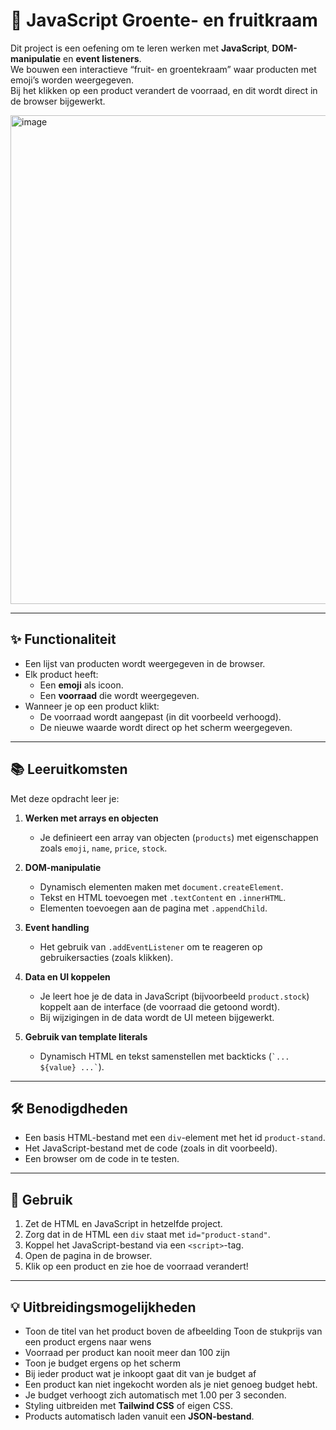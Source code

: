 # 🛒 JavaScript Groente- en fruitkraam

Dit project is een oefening om te leren werken met **JavaScript**, **DOM-manipulatie** en **event listeners**.  
We bouwen een interactieve “fruit- en groentekraam” waar producten met emoji’s worden weergegeven.  
Bij het klikken op een product verandert de voorraad, en dit wordt direct in de browser bijgewerkt.  

<img width="1549" height="782" alt="image" src="https://github.com/user-attachments/assets/471ac013-e084-4ab4-8d59-3f1bf13af265" />


---

## ✨ Functionaliteit
- Een lijst van producten wordt weergegeven in de browser.
- Elk product heeft:
  - Een **emoji** als icoon.
  - Een **voorraad** die wordt weergegeven.
- Wanneer je op een product klikt:
  - De voorraad wordt aangepast (in dit voorbeeld verhoogd).
  - De nieuwe waarde wordt direct op het scherm weergegeven.

---

## 📚 Leeruitkomsten
Met deze opdracht leer je:

1. **Werken met arrays en objecten**
   - Je definieert een array van objecten (`products`) met eigenschappen zoals `emoji`, `name`, `price`, `stock`.

2. **DOM-manipulatie**
   - Dynamisch elementen maken met `document.createElement`.
   - Tekst en HTML toevoegen met `.textContent` en `.innerHTML`.
   - Elementen toevoegen aan de pagina met `.appendChild`.

3. **Event handling**
   - Het gebruik van `.addEventListener` om te reageren op gebruikersacties (zoals klikken).

4. **Data en UI koppelen**
   - Je leert hoe je de data in JavaScript (bijvoorbeeld `product.stock`) koppelt aan de interface (de voorraad die getoond wordt).
   - Bij wijzigingen in de data wordt de UI meteen bijgewerkt.

5. **Gebruik van template literals**
   - Dynamisch HTML en tekst samenstellen met backticks (`` `... ${value} ...` ``).

---

## 🛠️ Benodigdheden
- Een basis HTML-bestand met een `div`-element met het id `product-stand`.
- Het JavaScript-bestand met de code (zoals in dit voorbeeld).
- Een browser om de code in te testen.

---

## 🚀 Gebruik
1. Zet de HTML en JavaScript in hetzelfde project.
2. Zorg dat in de HTML een `div` staat met `id="product-stand"`.
3. Koppel het JavaScript-bestand via een `<script>`-tag.
4. Open de pagina in de browser.
5. Klik op een product en zie hoe de voorraad verandert!

---

## 💡 Uitbreidingsmogelijkheden
- Toon de titel van het product boven de afbeelding
  Toon de stukprijs van een product ergens naar wens
- Voorraad per product kan nooit meer dan 100 zijn
- Toon je budget ergens op het scherm
- Bij ieder product wat je inkoopt gaat dit van je budget af
- Een product kan niet ingekocht worden als je niet genoeg budget hebt.
- Je budget verhoogt zich automatisch met 1.00 per 3 seconden.
- Styling uitbreiden met **Tailwind CSS** of eigen CSS.
- Products automatisch laden vanuit een **JSON-bestand**.
